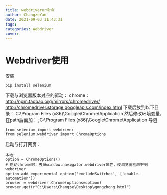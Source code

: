 ```yaml
---
title: webdriverer命令
author: ChangzeYan
date: 2021-09-03 11:43:31
tags:
categories: Webdriver
cover:
---
```


# Webdriver使用
安装
```
pip install selenium
```

下载与浏览器版本对应的驱动：
chrome：
http://npm.taobao.org/mirrors/chromedriver/
http://chromedriver.storage.googleapis.com/index.html
下载后放到以下目录：
C:\Program Files (x86)\Google\Chrome\Application
然后修改环境变量，在path后面加：
;C:\Program Files (x86)\Google\Chrome\Application
导包
```
from selenium import webdriver
from selenium.webdriver import ChromeOptions
```

启动与打开网页：
```
本地:
option = ChromeOptions()
# 启动chrome时，去掉window.navigator.webdriver属性，使浏览器检测不到webdriver
option.add_experimental_option('excludeSwitches', ['enable-automation'])
browser = webdriver.Chrome(options=option)
browser.get(r"C:\Users\Changze\Desktop\gongzhong.html")
```

